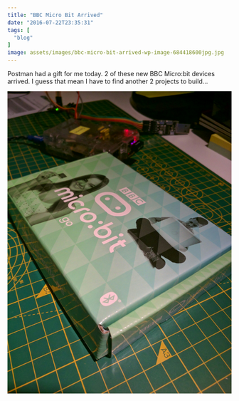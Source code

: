 ```yaml
---
title: "BBC Micro Bit Arrived"
date: "2016-07-22T23:35:31"
tags: [
  "blog"
]
image: assets/images/bbc-micro-bit-arrived-wp-image-684418600jpg.jpg
---
```

Postman had a gift for me today. 2 of these new BBC Micro:bit devices arrived. I guess that mean I have to find another 2 projects to build…

![(wp-image-684418600jpg.jpg)](/assets/images/bbc-micro-bit-arrived-wp-image-684418600jpg.jpg)
